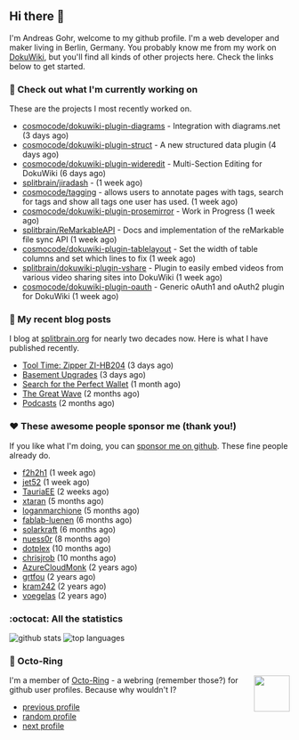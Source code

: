 ## Hi there :wave:

I'm Andreas Gohr, welcome to my github profile. I'm a web developer and maker living in Berlin, Germany. You probably know me from my work on [DokuWiki](https://github.com/splitbrain/dokuwiki), but you'll find all kinds of other projects here. Check the links below to get started.

### :hammer: Check out what I'm currently working on

These are the projects I most recently worked on.


- [cosmocode/dokuwiki-plugin-diagrams](https://github.com/cosmocode/dokuwiki-plugin-diagrams) - Integration with diagrams.net (3 days ago)
- [cosmocode/dokuwiki-plugin-struct](https://github.com/cosmocode/dokuwiki-plugin-struct) - A new structured data plugin (4 days ago)
- [cosmocode/dokuwiki-plugin-wideredit](https://github.com/cosmocode/dokuwiki-plugin-wideredit) - Multi-Section Editing for DokuWiki (6 days ago)
- [splitbrain/jiradash](https://github.com/splitbrain/jiradash) -  (1 week ago)
- [cosmocode/tagging](https://github.com/cosmocode/tagging) - allows users to annotate pages with tags, search for tags and show all tags one user has used. (1 week ago)
- [cosmocode/dokuwiki-plugin-prosemirror](https://github.com/cosmocode/dokuwiki-plugin-prosemirror) - Work in Progress (1 week ago)
- [splitbrain/ReMarkableAPI](https://github.com/splitbrain/ReMarkableAPI) - Docs and implementation of the reMarkable file sync API (1 week ago)
- [cosmocode/dokuwiki-plugin-tablelayout](https://github.com/cosmocode/dokuwiki-plugin-tablelayout) - Set the width of table columns and set which lines to fix (1 week ago)
- [splitbrain/dokuwiki-plugin-vshare](https://github.com/splitbrain/dokuwiki-plugin-vshare) - Plugin to easily embed videos from various video sharing sites into DokuWiki (1 week ago)
- [cosmocode/dokuwiki-plugin-oauth](https://github.com/cosmocode/dokuwiki-plugin-oauth) - Generic oAuth1 and oAuth2 plugin for DokuWiki (1 week ago)

### :scroll: My recent blog posts

I blog at [splitbrain.org](https://www.splitbrain.org) for nearly two decades now. Here is what I have published recently.


- [Tool Time: Zipper ZI-HB204](https://www.splitbrain.org/blog/2022-04/07b-zipper_hb204_review) (3 days ago)
- [Basement Upgrades](https://www.splitbrain.org/blog/2022-04/07-basement_upgrades) (3 days ago)
- [Search for the Perfect Wallet](https://www.splitbrain.org/blog/2022-02/24-search_for_the_perfect_wallet) (1 month ago)
- [The Great Wave](https://www.splitbrain.org/blog/2022-01/21b-the_great_wave) (2 months ago)
- [Podcasts](https://www.splitbrain.org/blog/2022-01/21-podcasts) (2 months ago)

### :hearts:️ These awesome people sponsor me (thank you!)

If you like what I'm doing, you can [sponsor me on github](https://github.com/sponsors/splitbrain). These fine people already do.


- [f2h2h1](https://github.com/f2h2h1) (1 week ago)
- [jet52](https://github.com/jet52) (1 week ago)
- [TauriaEE](https://github.com/TauriaEE) (2 weeks ago)
- [xtaran](https://github.com/xtaran) (5 months ago)
- [loganmarchione](https://github.com/loganmarchione) (5 months ago)
- [fablab-luenen](https://github.com/fablab-luenen) (6 months ago)
- [solarkraft](https://github.com/solarkraft) (6 months ago)
- [nuess0r](https://github.com/nuess0r) (8 months ago)
- [dotplex](https://github.com/dotplex) (10 months ago)
- [chrisjrob](https://github.com/chrisjrob) (10 months ago)
- [AzureCloudMonk](https://github.com/AzureCloudMonk) (2 years ago)
- [grtfou](https://github.com/grtfou) (2 years ago)
- [kram242](https://github.com/kram242) (2 years ago)
- [voegelas](https://github.com/voegelas) (2 years ago)

### :octocat: All the statistics

 ![github stats](https://github-readme-stats.vercel.app/api?username=splitbrain&show_icons=true&hide_title=true)
![top languages](https://github-readme-stats.vercel.app/api/top-langs/?username=splitbrain&layout=compact)


### :octopus: Octo-Ring

<img width="64" height="65" src="https://octo-ring.com/static/img/octo.png" align="right" alt="">

I'm a member of [Octo-Ring](https://octo-ring.com/) - a webring (remember those?) for github user profiles. Because why wouldn't I? 

* [previous profile](https://octo-ring.com/p/splitbrain/prev)
* [random profile](https://octo-ring.com/p/splitbrain/random)
* [next profile](https://octo-ring.com/p/splitbrain/next)

